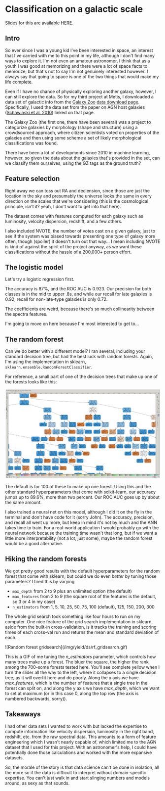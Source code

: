 
# Classification on a galactic scale

Slides for this are available [HERE](/aanvullend/galaxies_presentation.pdf).



## Intro

So ever since I was a young kid I've been interested in space, an interest that I've carried with me to this point in my life, although I don't find many ways to explore it. I'm not even an amateur astronomer, I think that as a youth I was good at memorizing and there were a lot of space facts to memorize, but that's not to say I'm not genuinely interested however. I always say that going to space is one of the two things that would make my life complete.

Even if I have no chance of physically exploring another galaxy, however, I can still explore the data. So for my third project at Metis, I downloaded a data set of galactic info from the [Galaxy Zoo](https://www.zooniverse.org/projects/zookeeper/galaxy-zoo/) [data download page](https://data.galaxyzoo.org/). Specifically, I used the data set from the paper on AGN host galaxies ([Schawinski et al. 2010](http://adsabs.harvard.edu/abs/2010ApJ...711..284S)) linked on that page.

The Galaxy Zoo (the first one, there have been several) was a project to categorize galaxies by morphology (shape and structure) using a crowdsourced approach, where citizen scientists voted on properties of the galaxies and then using some scheme a set of likely morphological classifications was found.



There have been a lot of developments since 2010 in machine learning, however, so given the data about the galaxies that's provided in the set, can we classify them ourselves, using the GZ tags as the ground truth?





## Feature selection

Right away we can toss out RA and declension, since those are just the location in the sky and presumably the universe looks the same in every direction on the scales that we're considering (this is the cosmological principle, isn't it? yeah, I don't want to get into that here).

The dataset comes with features computed for each galaxy such as luminosity, velocity dispersion, redshift, and a few others.


I also included NVOTE, the number of votes cast on a given galaxy, just to see if the system was biased towards presenting one type of galaxy more often, though (spoiler) it doesn't turn out that way... I mean including NVOTE is kind of against the spirit of the project anyway, as we want these classifications without the hassle of a 200,000+ person effort.



## The logistic model

Let's try a logistic regression first.



The accuracy is 87%, and the ROC AUC is 0.923. Our precision for both classes is in the mid to upper .8s, and while our recall for late galaxies is 0.92, recall for non-late-type galaxies is only 0.72.


The coefficients are weird, because there's so much collinearity between the spectra features.

I'm going to move on here because I'm most interested to get to...





## The random forest

Can we do better with a different model?
I ran several, including your standard decision tree, but had the best luck with random forests. Again, I'm using the implementation in sklearn, `sklearn.ensemble.RandomForestClassifier`. 

For reference, a small part of one of the decision trees that make up one of the forests looks like this:

![Part of a decision tree](/img/yield/ds/dec_tree.png)

The default is for 100 of these to make up one forest.
Using this and the other standard hyperparameters that come with scikit-learn,
our accuracy jumps up to 89.6%, more than two percent.
Our ROC AUC goes up by about the same amount. 





I also trained a neural net on this model, although I did it on the fly in the terminal and don't have code for it (sorry John). The accuracy, precision, and recall all went up more, but keep in mind it's not by much and the ANN takes time to train. For a real-world application I would probably go with the neural network because the training time wasn't that long, but if we want a little more interpretability (not a lot, just some), maybe the random forest would be a good alternative.



## Hiking the random forests

We got pretty good results with the default hyperparameters for the random forest that come with sklearn, but could we do even *better* by tuning those parameters?
I tried this by varying 

* `max_depth` from 2 to 9 plus an unlimited option (the default)
* `max_features` from 2 to 9 (the square root of the features is the default, so 3 or 4 in my case)
* `n_estimators` from 1, 5, 10, 25, 50, 75, 100 (default), 125, 150, 200, 300



The whole grid search took something like four hours to run on my computer. One nice feature of the grid search implementation in sklearn, aside from the built-in cross-validation, is it tracks the training and scoring times of each cross-val run and returns the mean and standard deviation of each. 


<p>![Random forest gridsearch](/img/yield/ds/rf_gridsearch.gif)</p>

This is a GIF of me tuning the *n_estimators* parameter, which controls how many trees make up a forest. The bluer the square, the higher the rank among the 700-some forests tested here. You'll see complete yellow when I turn the slider all the way to the left, where it collapses to a single decision tree, as it will overfit here and do poorly. Along the x axis we have *max_features*, which is the number of features that a single tree in the forest can split on, and along the y axis we have *max_depth*, which we want to set at maximum (or in this case 0, along the top row (the axis is numbered backwards, sorry)). 

## Takeaways



I had other data sets I wanted to work with but lacked the expertise to compute information like velocity dispersion, luminosity in the right band, redshift, etc. from the raw spectral data. This amounts to a form of feature engineering which I wasn't nearly capable of, which limited me to the AGN dataset that I used for this project. With an astronomer's help, I could have potentially done those calculations and worked with the more expansive datasets.





So, the morale of the story is that data science can't be done in isolation, all the more so if the data is difficult to interpret without domain-specific expertise. You can't just walk in and start slinging numbers and models around, as sexy as that sounds.












